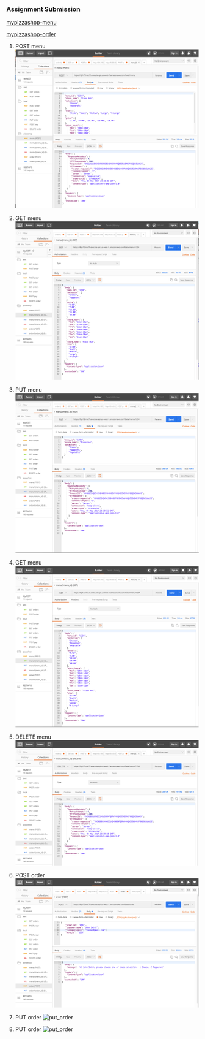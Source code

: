 ### Assignment Submission

[mypizzashop-menu](https://github.com/kanghuawu/cmpe273-spring17/tree/master/assignment2/mypizzashop-menu)

[mypizzashop-order](https://github.com/kanghuawu/cmpe273-spring17/tree/master/assignment2/mypizzashop-order)

1. POST menu
![post_menu](picture/1_POST_menu.png "post menu")

2. GET menu
![get_menu](picture/2_GET_menu.png "get menu")

3. PUT menu
![put_menu](picture/3_PUT_menu.png "put menu")

4. GET menu
![get_menu](picture/4_GET_menu.png "get menu")

5. DELETE menu
![delete_menu](picture/5_DELETE_menu.png "delete menu")

7. POST order
![post_order](picture/6_POST_order.png "post order")

8. PUT order
![put_order](picture/7_PULL_order.png "pull order")

9. PUT order
![put_order](picture/8_PULL_order.png "pull order")